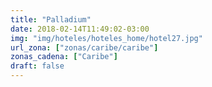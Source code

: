 ```yaml
---
title: "Palladium"
date: 2018-02-14T11:49:02-03:00
img: "img/hoteles/hoteles_home/hotel27.jpg"
url_zona: ["zonas/caribe/caribe"]
zonas_cadena: ["Caribe"]
draft: false
---
```

